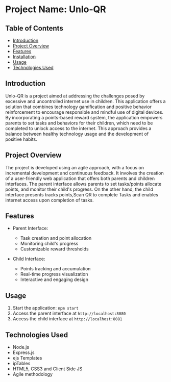 
# Project Name: Unlo-QR

## Table of Contents
- [Introduction](#introduction)
- [Project Overview](#project-overview)
- [Features](#features)
- [Installation](#installation)
- [Usage](#usage)
- [Technologies Used](#technologies-used)

## Introduction
Unlo-QR is a project aimed at addressing the challenges posed by excessive and uncontrolled internet use in children. This application offers a solution that combines technology gamification and positive behavior reinforcement to encourage responsible and mindful use of digital devices. By incorporating a points-based reward system, the application empowers parents to set tasks and behaviors for their children, which need to be completed to unlock access to the internet. This approach provides a balance between healthy technology usage and the development of positive habits.

## Project Overview
The project is developed using an agile approach, with a focus on incremental development and continuous feedback. It involves the creation of a user-friendly web application that offers both parents and children interfaces. The parent interface allows parents to set tasks/points allocate points, and monitor their child's progress. On the other hand, the child interface presents tracks points,Scan QR to complete Tasks and enables internet access upon completion of tasks.

## Features
- Parent Interface:
  - Task creation and point allocation
  - Monitoring child's progress
  - Customizable reward thresholds

- Child Interface:
  - Points tracking and accumulation
  - Real-time progress visualization
  - Interactive and engaging design

## Usage
1. Start the application: `npm start`
2. Access the parent interface at `http://localhost:8080`
3. Access the child interface at `http://localhost:8081`

## Technologies Used
- Node.js
- Express.js
- ejs Templates
- ipTables
- HTML5, CSS3 and Client Side JS
- Agile methodology
